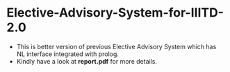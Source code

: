 # Elective-Advisory-System-for-IIITD-2.0
* This is better version of previous Elective Advisory System which has NL interface integrated with prolog.
* Kindly have a look at **report.pdf** for more details.
